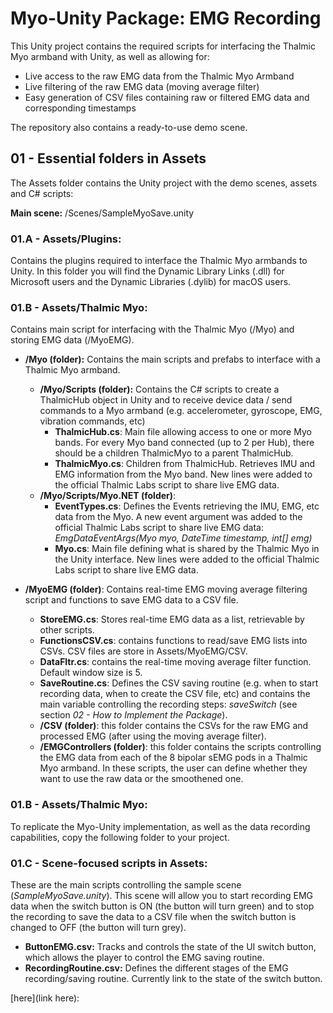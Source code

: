 # Myo-Unity Package: EMG Recording
This Unity project contains the required scripts for interfacing the Thalmic Myo armband with Unity, as well as allowing for:
- Live access to the raw EMG data from the Thalmic Myo Armband
- Live filtering of the raw EMG data (moving average filter)
- Easy generation of CSV files containing raw or filtered EMG data and corresponding timestamps

The repository also contains a ready-to-use demo scene.

## 01 - Essential folders in Assets
The Assets folder contains the Unity project with the demo scenes, assets and C# scripts:

**Main scene:** /Scenes/SampleMyoSave.unity

### 01.A - Assets/Plugins:
Contains the plugins required to interface the Thalmic Myo armbands to Unity. In this folder you will find the Dynamic Library Links (.dll) for Microsoft users and the Dynamic Libraries (.dylib) for macOS users.

### 01.B - Assets/Thalmic Myo:
Contains main script for interfacing with the Thalmic Myo (/Myo) and storing EMG data (/MyoEMG).
- **/Myo (folder):** Contains the main scripts and prefabs to interface with a Thalmic Myo armband.
  - **/Myo/Scripts (folder):** Contains the C# scripts to create a ThalmicHub object in Unity and to receive device data / send commands to a Myo armband (e.g. accelerometer, gyroscope, EMG, vibration commands, etc)
    - **ThalmicHub.cs**: Main file allowing access to one or more Myo bands. For every Myo band connected (up to 2 per Hub), there should be a children ThalmicMyo to a parent ThalmicHub.
    - **ThalmicMyo.cs**: Children from ThalmicHub. Retrieves IMU and EMG information from the Myo band. New lines were added to the official Thalmic Labs script to share live EMG data.
  - **/Myo/Scripts/Myo.NET (folder)**: 
    - **EventTypes.cs**: Defines the Events retrieving the IMU, EMG, etc data from the Myo. A new event argument was added to the official Thalmic Labs script to share live EMG data: *EmgDataEventArgs(Myo myo, DateTime timestamp, int[] emg)* 
    - **Myo.cs**: Main file defining what is shared by the Thalmic Myo in the Unity interface. New lines were added to the official Thalmic Labs script to share live EMG data.

- **/MyoEMG (folder)**:
  Contains real-time EMG moving average filtering script and functions to save EMG data to a CSV file.
  - **StoreEMG.cs**: Stores real-time EMG data as a list, retrievable by other scripts.
  - **FunctionsCSV.cs**: contains functions to read/save EMG lists into CSVs. CSV files are store in Assets/MyoEMG/CSV.
  - **DataFltr.cs**: contains the real-time moving average filter function. Default window size is 5.
  - **SaveRoutine.cs**: Defines the CSV saving routine (e.g. when to start recording data, when to create the CSV file, etc) and contains the main variable controlling the recording steps: *saveSwitch* (see section *02 - How to Implement the Package*).
  - **/CSV (folder)**: this folder contains the CSVs for the raw EMG and processed EMG (after using the moving average filter).
  - **/EMGControllers (folder)**: this folder contains the scripts controlling the EMG data from each of the 8 bipolar sEMG pods in a Thalmic Myo armband. In these scripts, the user can define whether they want to use the raw data or the smoothened one.

### 01.B - Assets/Thalmic Myo:
To replicate the Myo-Unity implementation, as well as the data recording capabilities, copy the following folder to your project. 
  
### 01.C - Scene-focused scripts in Assets:
These are the main scripts controlling the sample scene (*SampleMyoSave.unity*). This scene will allow you to start recording EMG data when the switch button is ON (the button will turn green) and to stop the recording to save the data to a CSV file when the switch button is changed to OFF (the button will turn grey).
- **ButtonEMG.csv:** Tracks and controls the state of the UI switch button, which allows the player to control the EMG saving routine.
- **RecordingRoutine.csv:** Defines the different stages of the EMG recording/saving routine. Currently link to the state of the switch button.


[here](link here):
